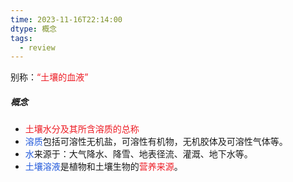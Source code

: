 ```yaml
---
time: 2023-11-16T22:14:00
dtype: 概念
tags:
  - review
---
```

别称：<font color=#ed1c24>“土壤的血液”</font>
##### 概念
- <font color=#ed1c24>土壤水分及其所含溶质的总称</font>
- <font color="#245bdb">溶质</font>包括可溶性无机盐，可溶性有机物，无机胶体及可溶性气体等。
- <font color="#245bdb">水</font>来源于：大气降水、降雪、地表径流、灌溉、地下水等。
- <font color="#245bdb">土壤溶液</font>是植物和土壤生物的<font color=#ed1c24>营养来源</font>。